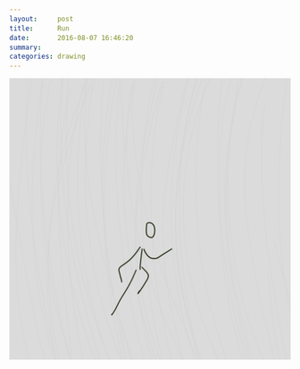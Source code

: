 ```yaml
---
layout:     post
title:      Run
date:       2016-08-07 16:46:20
summary:    
categories: drawing
---
```

![Run](/images/diary/Run.png "RUN")
